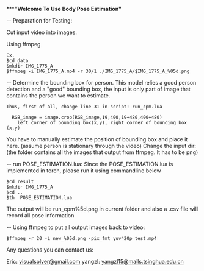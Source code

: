 *******************************************"Welcome To Use Body Pose Estimation"****************************************

-- Preparation for Testing:

Cut input video into images.

Using ffmpeg

	Ex. 
	$cd data
	$mkdir IMG_1775_A 
	$ffmpeg -i IMG_1775_A.mp4 -r 30/1 ./IMG_1775_A/$IMG_1775_A_%05d.png

-- Determine the bounding box for person. This model relies a good person detection and a "good" bounding box, the input is only part of image that contains the person we want to estimate.

	Thus, first of all, change line 31 in script: run_cpm.lua

	  RGB_image = image.crop(RGB_image,19,400,19+480,400+480)
		left corner of bounding box(x,y), right corner of bounding box (x,y)

You have to manually estimate the position of bounding box and place it here.
(assume person is stationary through the video)
Change the input dir:
(the folder contains all the images that output from ffmpeg. It has to be png)

-- run POSE_ESTIMATION.lua:
Since the POSE_ESTIMATION.lua is implemented in torch, please run it using commandline below

	$cd result
	$mkdir IMG_1775_A
	$cd ..
	$th  POSE_ESTIMATION.lua
	
The output will be run_cpm%5d.png in current folder and also a .csv file will record all pose information

-- Using ffmpeg to put all output images back to video:

	$ffmpeg -r 20 -i new_%05d.png -pix_fmt yuv420p test.mp4

Any questions you can contact us:

Eric: visualsolver@gmail.com yangzl: yangzl15@mails.tsinghua.edu.cn
